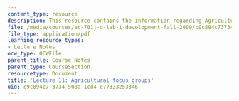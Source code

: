 ```yaml
---
content_type: resource
description: This resource contains the information regarding Agricultural focus groups.
file: /media/courses/ec-701j-d-lab-i-development-fall-2009/c9c894c73734508a1cd4e77333253346_MITEC_701JF09_lec11_nb.pdf
file_type: application/pdf
learning_resource_types:
- Lecture Notes
ocw_type: OCWFile
parent_title: Course Notes
parent_type: CourseSection
resourcetype: Document
title: 'Lecture 11: Agricultural focus groups'
uid: c9c894c7-3734-508a-1cd4-e77333253346
---
```

